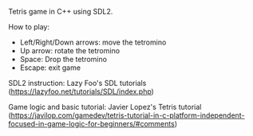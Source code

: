 Tetris game in C++ using SDL2.

How to play:
- Left/Right/Down arrows: move the tetromino
- Up arrow: rotate the tetromino
- Space: Drop the tetromino
- Escape: exit game

SDL2 instruction: Lazy Foo's SDL tutorials
(https://lazyfoo.net/tutorials/SDL/index.php) 

Game logic and basic tutorial: Javier Lopez's Tetris tutorial
(https://javilop.com/gamedev/tetris-tutorial-in-c-platform-independent-focused-in-game-logic-for-beginners/#comments)